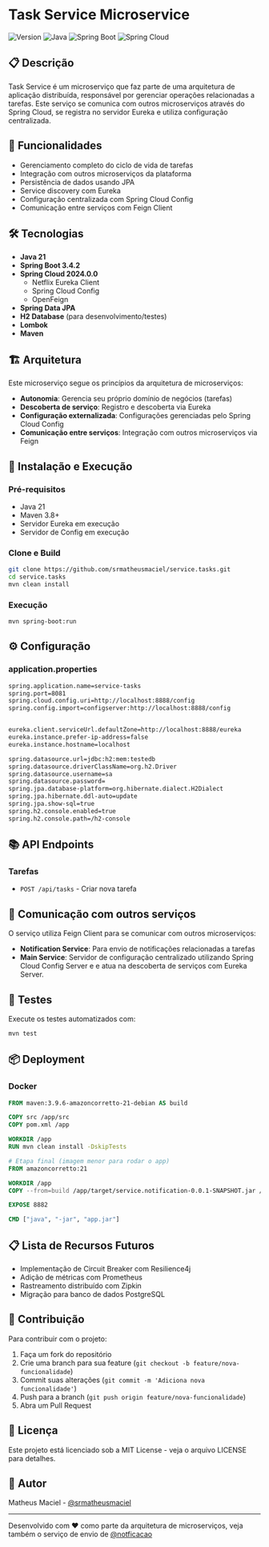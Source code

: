 # Task Service Microservice

![Version](https://img.shields.io/badge/version-0.0.1--SNAPSHOT-blue)
![Java](https://img.shields.io/badge/Java-21-orange)
![Spring Boot](https://img.shields.io/badge/Spring%20Boot-3.4.2-brightgreen)
![Spring Cloud](https://img.shields.io/badge/Spring%20Cloud-2024.0.0-lightblue)

## 📋 Descrição

Task Service é um microserviço que faz parte de uma arquitetura de aplicação distribuída, responsável por gerenciar operações relacionadas a tarefas. Este serviço se comunica com outros microserviços através do Spring Cloud, se registra no servidor Eureka e utiliza configuração centralizada.

## 🚀 Funcionalidades

- Gerenciamento completo do ciclo de vida de tarefas
- Integração com outros microserviços da plataforma
- Persistência de dados usando JPA
- Service discovery com Eureka
- Configuração centralizada com Spring Cloud Config
- Comunicação entre serviços com Feign Client

## 🛠️ Tecnologias

- **Java 21**
- **Spring Boot 3.4.2**
- **Spring Cloud 2024.0.0**
  - Netflix Eureka Client
  - Spring Cloud Config
  - OpenFeign
- **Spring Data JPA**
- **H2 Database** (para desenvolvimento/testes)
- **Lombok**
- **Maven**

## 🏗️ Arquitetura

Este microserviço segue os princípios da arquitetura de microserviços:

- **Autonomia**: Gerencia seu próprio domínio de negócios (tarefas)
- **Descoberta de serviço**: Registro e descoberta via Eureka
- **Configuração externalizada**: Configurações gerenciadas pelo Spring Cloud Config
- **Comunicação entre serviços**: Integração com outros microserviços via Feign

## 🔧 Instalação e Execução

### Pré-requisitos

- Java 21
- Maven 3.8+
- Servidor Eureka em execução
- Servidor de Config em execução

### Clone e Build

```bash
git clone https://github.com/srmatheusmaciel/service.tasks.git
cd service.tasks
mvn clean install
```

### Execução

```bash
mvn spring-boot:run
```


## ⚙️ Configuração

### application.properties

```bash
spring.application.name=service-tasks
spring.port=8081
spring.cloud.config.uri=http://localhost:8888/config
spring.config.import=configserver:http://localhost:8888/config


eureka.client.serviceUrl.defaultZone=http://localhost:8888/eureka
eureka.instance.prefer-ip-address=false
eureka.instance.hostname=localhost

spring.datasource.url=jdbc:h2:mem:testedb
spring.datasource.driverClassName=org.h2.Driver
spring.datasource.username=sa
spring.datasource.password=
spring.jpa.database-platform=org.hibernate.dialect.H2Dialect
spring.jpa.hibernate.ddl-auto=update
spring.jpa.show-sql=true
spring.h2.console.enabled=true
spring.h2.console.path=/h2-console
```

## 📚 API Endpoints

### Tarefas

- `POST /api/tasks` - Criar nova tarefa

## 🔄 Comunicação com outros serviços

O serviço utiliza Feign Client para se comunicar com outros microserviços:

- **Notification Service**: Para envio de notificações relacionadas a tarefas
- **Main Service**: Servidor de configuração centralizado utilizando Spring Cloud Config Server e e atua na descoberta de serviços com Eureka Server. 



## 🧪 Testes

Execute os testes automatizados com:

```bash
mvn test
```


## 📦 Deployment

### Docker

```dockerfile
FROM maven:3.9.6-amazoncorretto-21-debian AS build  

COPY src /app/src  
COPY pom.xml /app  

WORKDIR /app  
RUN mvn clean install -DskipTests

# Etapa final (imagem menor para rodar o app)
FROM amazoncorretto:21  

WORKDIR /app  
COPY --from=build /app/target/service.notification-0.0.1-SNAPSHOT.jar /app/app.jar  

EXPOSE 8882  

CMD ["java", "-jar", "app.jar"]  
```


## 📋 Lista de Recursos Futuros

- Implementação de Circuit Breaker com Resilience4j
- Adição de métricas com Prometheus
- Rastreamento distribuído com Zipkin
- Migração para banco de dados PostgreSQL

## 🤝 Contribuição

Para contribuir com o projeto:

1. Faça um fork do repositório
2. Crie uma branch para sua feature (`git checkout -b feature/nova-funcionalidade`)
3. Commit suas alterações (`git commit -m 'Adiciona nova funcionalidade'`)
4. Push para a branch (`git push origin feature/nova-funcionalidade`)
5. Abra um Pull Request

## 📄 Licença

Este projeto está licenciado sob a MIT License - veja o arquivo LICENSE para detalhes.

## 👤 Autor

Matheus Maciel - [@srmatheusmaciel](https://github.com/srmatheusmaciel)

---

Desenvolvido com ❤️ como parte da arquitetura de microserviços, veja também o serviço de envio de [@notficacao](https://github.com/srmatheusmaciel/service-notification)

